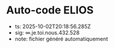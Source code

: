 # Auto-code ELIOS
- ts: 2025-10-02T20:18:56.285Z
- sig: ∞.je.toi.nous.432.528
- note: fichier généré automatiquement